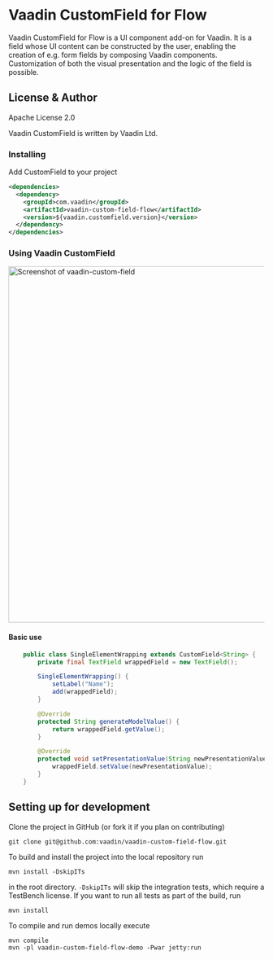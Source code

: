 # Vaadin CustomField for Flow

Vaadin CustomField for Flow is a UI component add-on for Vaadin. 
It is a field whose UI content can be constructed by the user, enabling 
the creation of e.g. form fields by composing Vaadin components.
Customization of both the visual presentation and the logic of the field is
possible.
## License & Author

Apache License 2.0

Vaadin CustomField is written by Vaadin Ltd.

### Installing
Add CustomField to your project
```xml
<dependencies>
  <dependency>
    <groupId>com.vaadin</groupId>
    <artifactId>vaadin-custom-field-flow</artifactId>
    <version>${vaadin.customfield.version}</version>
  </dependency>
</dependencies>
```

### Using Vaadin CustomField

[<img src="https://raw.githubusercontent.com/vaadin/vaadin-custom-field/master/screenshot.gif" width="700" alt="Screenshot of vaadin-custom-field">](https://vaadin.com/components/vaadin-custom-field)

#### Basic use
```java
    public class SingleElementWrapping extends CustomField<String> {
        private final TextField wrappedField = new TextField();

        SingleElementWrapping() {
            setLabel("Name");
            add(wrappedField);
        }

        @Override
        protected String generateModelValue() {
            return wrappedField.getValue();
        }

        @Override
        protected void setPresentationValue(String newPresentationValue) {
            wrappedField.setValue(newPresentationValue);
        }
    }
```

## Setting up for development

Clone the project in GitHub (or fork it if you plan on contributing)

```
git clone git@github.com:vaadin/vaadin-custom-field-flow.git
```

To build and install the project into the local repository run

```mvn install -DskipITs```

in the root directory. `-DskipITs` will skip the integration tests, which require a TestBench license. If you want to run all tests as part of the build, run

```mvn install```

To compile and run demos locally execute

```
mvn compile
mvn -pl vaadin-custom-field-flow-demo -Pwar jetty:run
```
